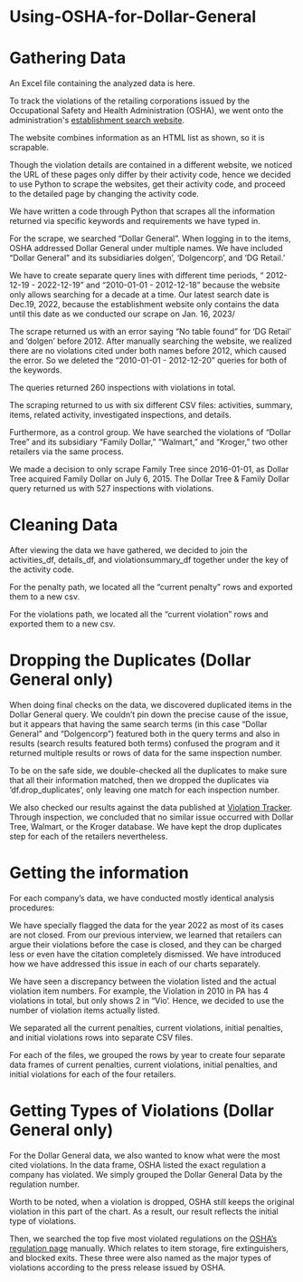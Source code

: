 # Using-OSHA-for-Dollar-General
# Gathering Data

An Excel file containing the analyzed data is here.

To track the violations of the retailing corporations issued by the Occupational Safety and Health Administration (OSHA), we went onto the administration's [establishment search website](https://www.osha.gov/ords/imis/establishment.html).

The website combines information as an HTML list as shown, so it is scrapable. 

Though the violation details are contained in a different website, we noticed the URL of these pages only differ by their activity code, hence we decided to use Python to scrape the websites, get their activity code, and proceed to the detailed page by changing the activity code.


We have written a code through Python that scrapes all the information returned via specific keywords and requirements we have typed in.


For the scrape, we searched “Dollar General”. When logging in to the items, OSHA addressed Dollar General under multiple names. We have included “Dollar General” and its subsidiaries dolgen’, ‘Dolgencorp’, and ‘DG Retail.’

We have to create separate query lines with different time periods, “ 2012-12-19 - 2022-12-19” and “2010-01-01 - 2012-12-18” because the website only allows searching for a decade at a time. Our latest search date is Dec.19, 2022, because the establishment website only contains the data until this date as we conducted our scrape on Jan. 16, 2023/

The scrape returned us with an error saying “No table found” for ‘DG Retail’ and ‘dolgen’ before 2012. After manually searching the website, we realized there are no violations cited under both names before 2012, which caused the error. So we deleted the “2010-01-01 - 2012-12-20” queries for both of the keywords.

The queries returned 260 inspections with violations in total.

The scraping returned to us with six different CSV files: activities, summary, items, related activity, investigated inspections, and details. 

Furthermore, as a control group. We have searched the violations of “Dollar Tree” and its subsidiary “Family Dollar,” “Walmart,” and “Kroger,” two other retailers via the same process. 

We made a decision to only scrape Family Tree since 2016-01-01, as Dollar Tree acquired Family Dollar on July 6, 2015. The Dollar Tree & Family Dollar query returned us with 527 inspections with violations.
# Cleaning Data
After viewing the data we have gathered, we decided to join the activities_df, details_df, and violationsummary_df together under the key of the activity code.

For the penalty path, we located all the “current penalty” rows and exported them to a new csv.

For the violations path, we located all the “current violation” rows and exported them to a new csv.
# Dropping the Duplicates (Dollar General only)
When doing final checks on the data, we discovered duplicated items in the Dollar General query. We couldn’t pin down the precise cause of the issue, but it appears that having the same search terms (in this case “Dollar General” and “Dolgencorp”) featured both in the query terms and also in results (search results featured both terms) confused the program and it returned multiple results or rows of data for the same inspection number.

To be on the safe side, we double-checked all the duplicates to make sure that all their information matched, then we dropped the duplicates via ‘df.drop_duplicates’, only leaving one match for each inspection number. 

We also checked our results against the data published at [Violation Tracker](https://violationtracker.goodjobsfirst.org/?parent=dollar-general&order=pen_year&sort=). Through inspection, we concluded that no similar issue occurred with Dollar Tree, Walmart, or the Kroger database. We have kept the drop duplicates step for each of the retailers nevertheless.
# Getting the information
For each company’s data, we have conducted mostly identical analysis procedures:

We have specially flagged the data for the year 2022 as most of its cases are not closed. From our previous interview, we learned that retailers can argue their violations before the case is closed, and they can be charged less or even have the citation completely dismissed. We have introduced how we have addressed this issue in each of our charts separately.

We have seen a discrepancy between the violation listed and the actual violation item numbers. For example, the Violation in 2010 in PA has 4 violations in total, but only shows 2 in “Vio‘. Hence, we decided to use the number of violation items actually listed.

We separated all the current penalties, current violations, initial penalties, and initial violations rows into separate CSV files. 

For each of the files, we grouped the rows by year to create four separate data frames of  current penalties, current violations, initial penalties, and initial violations for each of the four retailers.

# Getting Types of Violations (Dollar General only)
For the Dollar General data, we also wanted to know what were the most cited violations. In the data frame, OSHA listed the exact regulation a company has violated. We simply grouped the Dollar General Data by the regulation number.

Worth to be noted, when a violation is dropped, OSHA still keeps the original violation in this part of the chart. As a result, our result reflects the initial type of violations.

Then, we searched the top five most violated regulations on the [OSHA’s regulation page](https://www.osha.gov/laws-regs/regulations/standardnumber/1910#1910.22) manually. Which relates to item storage, fire extinguishers, and blocked exits. These three were also named as the major types of violations according to the press release issued by OSHA.
